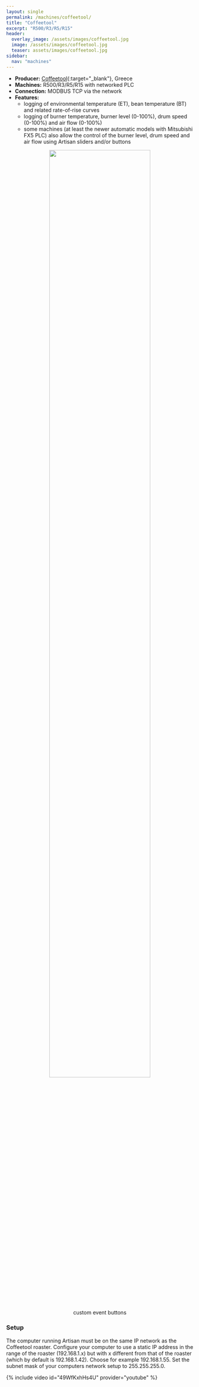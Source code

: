 ```yaml
---
layout: single
permalink: /machines/coffeetool/
title: "Coffeetool"
excerpt: "R500/R3/R5/R15"
header:
  overlay_image: /assets/images/coffeetool.jpg
  image: /assets/images/coffeetool.jpg
  teaser: assets/images/coffeetool.jpg
sidebar:
  nav: "machines"
---
```

* __Producer:__ [Coffeetool](http://coffeetool.gr){:target="_blank"}, Greece
* __Machines:__ R500/R3/R5/R15 with networked PLC
* __Connection:__ MODBUS TCP via the network
* __Features:__
  - logging of environmental temperature (ET), bean temperature (BT) and related rate-of-rise curves
  - logging of burner temperature, burner level (0-100%), drum speed (0-100%) and air flow (0-100%)
  - some machines (at least the newer automatic models with Mitsubishi FX5 PLC) also allow the control of the burner level, drum speed and air flow using Artisan sliders and/or buttons

<figure>
<center>
<a href="{{ site.baseurl }}/assets/images/buttons-coffeetool.png">
<img src="{{ site.baseurl }}/assets/images/buttons-coffeetool.png" style="width: 80%;"></a>
    <figcaption>custom event buttons</figcaption>
</center>
</figure>

### Setup

The computer running Artisan must be on the same IP network as the Coffeetool roaster. Configure your computer to use a static IP address in the range of the roaster (192.168.1.x) but with x different from that of the roaster (which by default is 192.168.1.42). Choose for example 192.168.1.55. Set the subnet mask of your computers network setup to 255.255.255.0.


{% include video id="49WfKxhHs4U" provider="youtube" %}